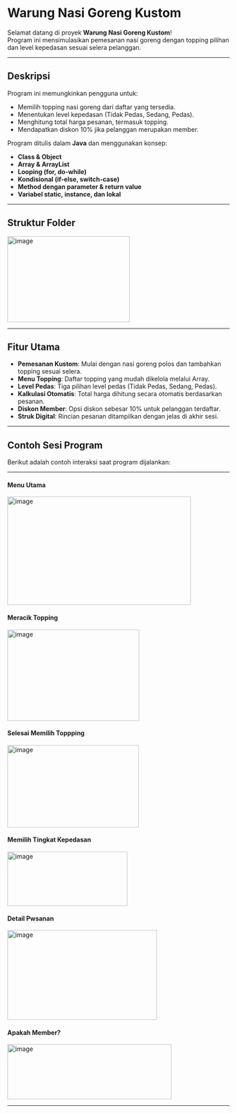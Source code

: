 # Warung Nasi Goreng Kustom

Selamat datang di proyek **Warung Nasi Goreng Kustom**!  
Program ini mensimulasikan pemesanan nasi goreng dengan topping pilihan dan level kepedasan sesuai selera pelanggan.

---

## Deskripsi

Program ini memungkinkan pengguna untuk:
- Memilih topping nasi goreng dari daftar yang tersedia.
- Menentukan level kepedasan (Tidak Pedas, Sedang, Pedas).
- Menghitung total harga pesanan, termasuk topping.
- Mendapatkan diskon 10% jika pelanggan merupakan member.

Program ditulis dalam **Java** dan menggunakan konsep:
- **Class & Object**
- **Array & ArrayList**
- **Looping (for, do-while)**
- **Kondisional (if-else, switch-case)**
- **Method dengan parameter & return value**
- **Variabel static, instance, dan lokal**

---

## Struktur Folder
<img width="277" height="195" alt="image" src="https://github.com/user-attachments/assets/03c3c218-d905-4ad0-a683-88361bf8bfef" />

---
## **Fitur Utama**
- **Pemesanan Kustom**: Mulai dengan nasi goreng polos dan tambahkan topping sesuai selera.
- **Menu Topping**: Daftar topping yang mudah dikelola melalui Array.
- **Level Pedas**: Tiga pilihan level pedas (Tidak Pedas, Sedang, Pedas).
- **Kalkulasi Otomatis**: Total harga dihitung secara otomatis berdasarkan pesanan.
- **Diskon Member**: Opsi diskon sebesar 10% untuk pelanggan terdaftar.
- **Struk Digital**: Rincian pesanan ditampilkan dengan jelas di akhir sesi.

---

## **Contoh Sesi Program**
Berikut adalah contoh interaksi saat program dijalankan:

---

<h4>Menu Utama</h4>
<img width="416" height="246" alt="image" src="https://github.com/user-attachments/assets/f65dbff5-895c-4f41-b012-df6883522f70" />

<h4>Meracik Topping</h4>
<img width="299" height="207" alt="image" src="https://github.com/user-attachments/assets/dc1cb0ce-eef5-4fcf-b442-4c155625ac97" />

<h4>Selesai Memilih Toppping</h4>
<img width="298" height="187" alt="image" src="https://github.com/user-attachments/assets/8f0d6fb7-725c-4917-9a89-d32f3ac4c472" />

<h4>Memilih Tingkat Kepedasan</h4>
<img width="272" height="123" alt="image" src="https://github.com/user-attachments/assets/3ff3f2c3-d86a-4a98-b033-16c3bb2bf9b7" />

<h4>Detail Pwsanan</h4>
<img width="339" height="204" alt="image" src="https://github.com/user-attachments/assets/a4e21809-7abd-4264-a274-7a5cb93e8c68" />

<h4>Apakah Member?</h4><img width="372" height="125" alt="image" src="https://github.com/user-attachments/assets/a28be398-6328-4ec5-a8b7-5560536a98ec" />




---






